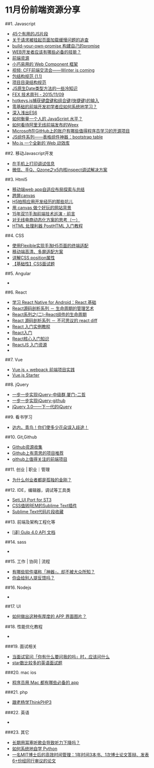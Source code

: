 # 11月份前端资源分享
##1. Javascript
- [45个有用的JS片段](http://modernweb.com/2013/12/23/45-useful-javascript-tips-tricks-and-best-practices/)
- [关于请求被挂起页面加载缓慢问题的追查](http://fex.baidu.com/blog/2015/01/chrome-stalled-problem-resolving-process/)
- [build-your-own-promise 构建自己的promise](http://www.html-js.com/article/Buildyourownpromise-blog-build-their-own-promise%203235)
- [WEB开发者应该有哪些必备的技能？](http://info.9iphp.com/essential-skills-every-web-developer-should-have/)
- [前端资源](https://github.com/poppinlp/fe-store-house)
- [小巧易用的 Web Component 框架](http://novajs.com/)
- [视频: CFF前端交流会——Winter is coming](http://v.youku.com/v_show/id_XMTM2NjU1ODI3Ng==.html)
- [包结构规范 (1.1)](https://github.com/ecomfe/spec/blob/master/package.md)
- [项目目录结构规范](https://github.com/ecomfe/spec/blob/master/directory.md)
- [JS原生Date类型方法的一些冷知识](http://chitanda.me/2015/08/21/the-trivia-of-js-date-function/)
- [FEX 技术周刊 - 2015/11/09](http://fex.baidu.com/blog/2015/11/fis-weekly-09/)
- [hotkeys.js捕获键盘键和组合键(快捷键)的输入](http://top.jobbole.com/26405/)
- [零基础的前端开发初学者应如何系统地学习？](http://www.zhihu.com/question/19834302)
- [深入浅出ES6](http://www.infoq.com/cn/author/%E5%88%98%E6%8C%AF%E6%B6%9B)
- [如何衡量一个人的 JavaScript 水平？](http://www.zhihu.com/question/22855484)
- [如何看待阿里无线前端发布的Weex](http://www.zhihu.com/question/37636296)
- [Microsoft在GitHub上的账户有哪些值得程序员学习的开源项目](http://www.zhihu.com/question/37647592)
- [JS组件系列——表格组件神器：bootstrap table](http://www.cnblogs.com/landeanfen/p/4976838.html)
- [Mo.js 一个全新的 Web 动效库](http://t.cn/RUmXdP6)

##2. 移动Javascript开发
- [在手机上打印调试信息](https://github.com/binnng/debug.js)
- [微信、手Q、Qzone之x5内核inspect调试解决方案](http://bbs.mb.qq.com/thread-243399-1-1.html)

##3. Html5
- [移动端web app自适应布局探索与总结](http://www.html-js.com/article/JavaScript-learning-notes%203234)
- [跨屏canvas](https://github.com/elevenetc/InteractiveCanvas)
- [H5拍照应用开发经历的那些坑儿](http://tgideas.qq.com/webplat/info/news_version3/804/7104/7106/m5723/201409/278736.shtml)
- [用 canvas 做个好玩的网站背景](http://www.cnblogs.com/axes/p/4960171.html)
- [15年双11手淘前端技术巡演 - 前言](https://github.com/amfe/article/issues/11)
- [对无线电商动态化方案的思考（一）](https://github.com/amfe/article/issues/13)
- [HTML 处理利器 PostHTML 入门教程](http://zhuanlan.zhihu.com/FrontendMagazine/20359205)

##4. CSS
- [使用Flexible实现手淘H5页面的终端适配](https://github.com/amfe/article/issues/17)
- [移动端高清、多屏适配方案](http://div.io/topic/1092)
- [详解CSS position属性](http://luopq.com/2015/11/15/css-position/)
- [【基础性】CSS面试题](http://www.html-js.com/article/Record-the-way-I-grew-up%203286)

##5. Angular
- []()

##6. React
- [学习 React Native for Android：React 基础](http://hahack.com/codes/learn-react-native-for-android-02)
- [React源码剖析系列 － 生命周期的管理艺术](http://zhuanlan.zhihu.com/purerender/20312691)
- [React系列之(二)-React组件的生命周期](http://mtydev.net/?p=423#rd&sukey=fc78a68049a14bb29cb88dc13ffeaf925e4192950f9fc8409714d9e7dd53ba4c58e007f5dd58f6eee66ae37c05323c3f)
- [React 源码剖析系列 － 不可思议的 react diff](http://zhuanlan.zhihu.com/purerender/20346379)
- [React 入门实例教程](http://t.cn/RUuIJSv)
- [React入门](http://t.cn/RUEhc4g)
- [React核心入门知识](http://t.cn/RLkL9F9)
- [ReactJS 入门资源](http://t.cn/Rymj2fu)
- []()

##7. Vue
- [Vue.js + webpack 前端项目实践](http://finalshares.com/read-751)
- [Vue.js Starter](https://github.com/easychen/vue-starter)

##8. jQuery
- [一步一步实现jQuery-中级群 厦门-二哲](http://www.html-js.com/card/3729)
- [一步一步实现jQuery-github](https://github.com/MeCKodo/forchange)
- [jQuery 3.0——下一代的jQuery](http://www.html-js.com/article/JQuery-3-the-next-generation-of-jQuery-on-a-flat-road%203268)


##9. 看书学习
- [达内，青鸟！你们使多少花朵误入歧途！](http://www.cnblogs.com/geniusalex/p/4928713.html)

##10. Git,Github
- [Github资源收集](http://www.jianshu.com/p/79c235b84c15)
- [Github上有意思的项目推荐](http://www.imooc.com/article/1977)
- [github上值得关注的前端项目](https://github.com/hawx1993/github-FE-project)

##11. 创业 | 职业｜管理
- [为什么创业者都是孤独的金刚？](http://mp.weixin.qq.com/s?__biz=MjM5NTAyODE0MQ==&mid=400756195&idx=1&sn=ec94d6eaa3fe5125e8f1ae4c71b6c497&scene=0)

##12. IDE，编辑器，调试等工具类
- [Seti_UI Port for ST3](https://github.com/ctf0/Seti_ST3)
- [CSS值转REM的Sublime Text插件](https://github.com/flashlizi/cssrem)
- [Sublime Text代码片段收藏](https://github.com/jakebresnehan/Sublime-Super-Snippets)

##13. 前端及架构工程化等
- [[译] Gulp 4.0 API 文档](https://github.com/cssmagic/blog/issues/55)

##14. sass
- []()

##15. 工作 | 协同 | 流程
- [有哪些软件堪称「神器」，却不被大众所知？](http://www.zhihu.com/question/36546814)
- [你会给别人提反馈吗？](http://www.linkedme.in/2015/06/05/how-to-provide-feedback)

##16. Nodejs
- []()

##17. UI
- [如何做出这种有厚度的 APP 界面图片？](http://www.zhihu.com/question/37067855)

##18. 性能优化教程
- []()

###19. 面试相关
- [当面试官问「你有什么要问我的吗」时，应该问什么](http://www.zhihu.com/question/28058827)
- [star数比较多的英语面试题](https://github.com/h5bp/Front-end-Developer-Interview-Questions)

###20. mac ios
- [程序员用 Mac 都有哪些必备的 app](http://www.zhihu.com/question/20036899)

###21. php
- [跟老杨学ThinkPHP3](http://www.kancloud.cn/yangweijie/yang_book/35)

###22. 英语
- []()

###23. 其它
- [长期用耳塞听歌会导致听力下降吗？](http://www.zhihu.com/question/22292248)
- [如何系统地自学 Python](http://www.zhihu.com/question/29138020)
- [一名MIT博士后的高效时间管理：1年时间3本书、1次博士论文答辩、发表6+份经同行审议的论文](http://mp.weixin.qq.com/s?__biz=MzA4MzQxMTAwNA==&mid=208718439&idx=1&sn=26a4926b52d543d91d3d9d5f54ec1b51&scene=2&srcid=pVLFzDPytXsEz11z3r3T&from=groupmessage&isappinstalled=0#rd)


